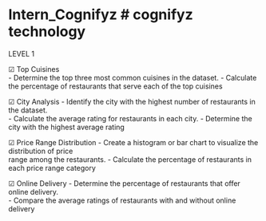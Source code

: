 # Intern_Cognifyz # cognifyz technology
LEVEL 1

☑  Top Cuisines  
     - Determine the top three most common cuisines in the dataset.
     - Calculate the percentage of restaurants that serve each of the top
        cuisines
        
☑   City Analysis 
    -  Identify the city with the highest number of restaurants in the dataset.                                      
    -  Calculate the average rating for restaurants in each city. 
    -  Determine the city with the highest average rating
    
☑   Price Range Distribution
    - Create a histogram or bar chart to visualize the distribution of price  
       range among the restaurants.
    - Calculate the percentage of restaurants in each price range category
    
☑   Online Delivery
    - Determine the percentage of restaurants that offer online delivery.  
    - Compare the average ratings of restaurants with and without online  
      delivery
